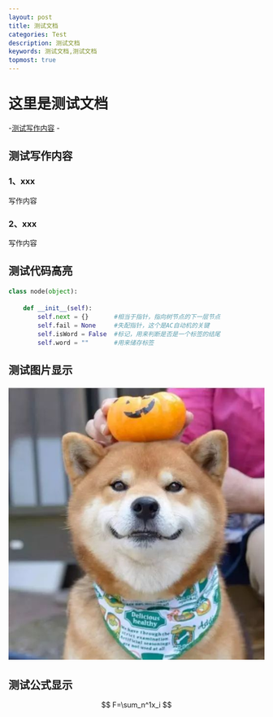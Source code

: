 ```yaml
---
layout: post
title: 测试文档
categories: Test
description: 测试文档
keywords: 测试文档,测试文档
topmost: true
---
```


# 这里是测试文档

-[测试写作内容](#测试写作内容)
	-

## 测试写作内容

### 1、xxx

写作内容

### 2、xxx

写作内容

## 测试代码高亮

```python
class node(object):

    def __init__(self):
        self.next = {}       #相当于指针，指向树节点的下一层节点
        self.fail = None     #失配指针，这个是AC自动机的关键
        self.isWord = False  #标记，用来判断是否是一个标签的结尾
        self.word = ""       #用来储存标签
```

## 测试图片显示

![picture](/assets/img/picture.png)

## 测试公式显示

$$
F=\sum_n^1x_i
$$

